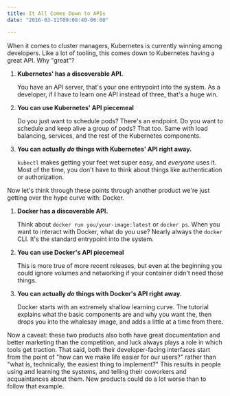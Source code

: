 ```yaml
---
title: It All Comes Down to APIs
date: "2016-03-11T09:08:40-06:00"

---
```


When it comes to cluster managers, Kubernetes is currently winning among developers. Like a lot of tooling, this comes down to Kubernetes having a great API. Why "great"?

1. **Kubernetes' has a discoverable API.** 

   You have an API server, that's your one entrypoint into the system. As a developer, if I have to learn one API instead of three, that's a huge win.

2. **You can use Kubernetes' API piecemeal**

   Do you just want to schedule pods? There's an endpoint. Do you want to schedule and keep alive a group of pods? That too. Same with load balancing, services, and the rest of the Kubernetes components.

3. **You can actually ​*do*​ things with Kubernetes' API right away.**

   `kubectl` makes getting your feet wet super easy, and *everyone* uses it. Most of the time, you don't have to think about things like authentication or authorization.

Now let's think through these points through another product we're just getting over the hype curve with: Docker.

1. **Docker has a discoverable API.**

   Think about `docker run you/your-image:latest` or `docker ps`. When you want to interact with Docker, what do you use? Nearly always the `docker` CLI. It's the standard entrypoint into the system.

2. **You can use Docker's API piecemeal**

   This is more true of more recent releases, but even at the beginning you could ignore volumes and networking if your container didn't need those things.

3. **You can actually *do* things with Docker's API right away.**

   Docker starts with an extremely shallow learning curve. The tutorial explains what the basic components are and why you want the, then drops you into the whalesay image, and adds a little at a time from there.
   
Now a caveat: these two products also both have great documentation and better marketing than the competition, and luck always plays a role in which tools get traction. That said, both their developer-facing interfaces start from the point of "how can we make life easier for our users?" rather than "what is, technically, the easiest thing to implement?" This results in people using and learning the systems, and telling their coworkers and acquaintances about them. New products could do a lot worse than to follow that example. 
